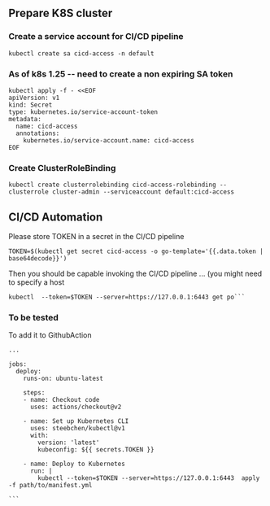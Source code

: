 ## Prepare K8S cluster
### Create a service account for CI/CD pipeline
```
kubectl create sa cicd-access -n default
```

### As of k8s 1.25 -- need to create a non expiring SA token
```
kubectl apply -f - <<EOF
apiVersion: v1
kind: Secret
type: kubernetes.io/service-account-token
metadata:
  name: cicd-access
  annotations:
    kubernetes.io/service-account.name: cicd-access
EOF
```
### Create ClusterRoleBinding
```
kubectl create clusterrolebinding cicd-access-rolebinding --clusterrole cluster-admin --serviceaccount default:cicd-access
```
## CI/CD Automation
Please store TOKEN in a secret in the CI/CD pipeline
```
TOKEN=$(kubectl get secret cicd-access -o go-template='{{.data.token | base64decode}}')
```
Then you should be capable invoking the CI/CD pipeline ... (you might need to specify a host
```
kubectl  --token=$TOKEN --server=https://127.0.0.1:6443 get po```
````
### To be tested  
To add it to GithubAction
````
...

jobs:
  deploy:
    runs-on: ubuntu-latest

    steps:
    - name: Checkout code
      uses: actions/checkout@v2

    - name: Set up Kubernetes CLI
      uses: steebchen/kubectl@v1
      with:
        version: 'latest'
        kubeconfig: ${{ secrets.TOKEN }}

    - name: Deploy to Kubernetes
      run: |
        kubectl --token=$TOKEN --server=https://127.0.0.1:6443  apply -f path/to/manifest.yml

```
